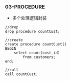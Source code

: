### 03-PROCEDURE

- 多个处理逻辑封装

```
//drop
drop procedure countCust;

//create
create procedure countCust()
BEGIN
    select count(cust_id)
        from customers;
end;

//call
call countCust;
```

